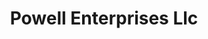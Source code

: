 ---
title: Powell Enterprises Llc
slug: powell-enterprises-llc
updated-on: '2024-05-30T13:44:31.749Z'
created-on: '2024-05-30T13:41:46.671Z'
published-on: '2024-05-30T13:54:32.469Z'
f_city-state-2:
- cms/city/batesville-ms.md
- cms/city/hattiesburg-ms.md
- cms/city/booneville-ms.md
- cms/city/picayune-ms.md
- cms/city/brownsville-tn.md
f_locations:
- cms/payday-loan/powell-enterprises-llc-24567.md
- cms/payday-loan/powell-enterprises-llc-24568.md
- cms/payday-loan/powell-enterprises-llc-24569.md
- cms/payday-loan/powell-enterprises-llc-24570.md
- cms/payday-loan/powell-enterprises-llc-24571.md
f_states:
- cms/state/mississippi.md
- cms/state/tennessee.md
layout: '[company].html'
tags: company
---